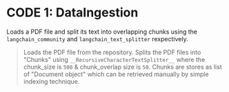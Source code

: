 # CODE 1: DataIngestion

Loads a PDF file and split its text into overlapping chunks using the `langchain_community` and `langchain_text_splitter` rexpectively.

> Loads the PDF file from the repository. 
> Splits the PDF files into "Chunks" using `__RecursiveCharacterTextSplitter__` where the chunk_size is `500` & chunk_overlap size is `50`.
> Chunks are stores as list of "Document object" which can be retrieved manually by simple indexing technique.